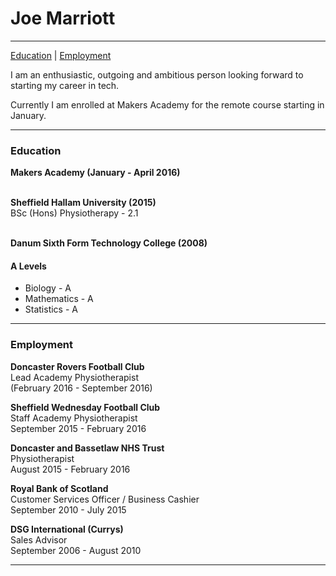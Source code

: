 # Joe Marriott

***
[Education](#education) | [Employment](#employment)

I am an enthusiastic, outgoing and ambitious person looking forward to starting my career in tech.

Currently I am enrolled at Makers Academy for the remote course starting in January.

***

### <a name="education">Education</a>

**Makers Academy (January - April 2016)**<br>
<br>

**Sheffield Hallam University (2015)**<br>
BSc (Hons) Physiotherapy - 2.1 <br><br>

**Danum Sixth Form Technology College (2008)**<br>
#### A Levels <br>
- Biology - A <br>
- Mathematics - A <br>
- Statistics - A <br>

***

### <a name="employment">Employment</a>

**Doncaster Rovers Football Club** <br>
Lead Academy Physiotherapist <br>
(February 2016 - September 2016) <br>

**Sheffield Wednesday Football Club** <br>
Staff Academy Physiotherapist <br>
September 2015 - February 2016 <br>

**Doncaster and Bassetlaw NHS Trust** <br>
Physiotherapist <br>
August 2015 - February 2016 <br>

**Royal Bank of Scotland** <br>
Customer Services Officer / Business Cashier <br>
September 2010 - July 2015 <br>

**DSG International (Currys)** <br>
Sales Advisor <br>
September 2006 - August 2010 <br>

***
